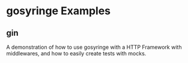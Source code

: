 # gosyringe Examples

## gin
A demonstration of how to use gosyringe with a HTTP Framework with middlewares, and how to easily create tests with mocks.
